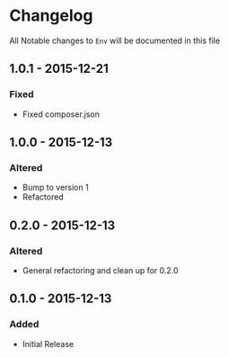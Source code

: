 # Changelog

All Notable changes to `Env` will be documented in this file

## 1.0.1 - 2015-12-21
### Fixed
- Fixed composer.json


## 1.0.0 - 2015-12-13
### Altered
- Bump to version 1
- Refactored

## 0.2.0 - 2015-12-13
### Altered
- General refactoring and clean up for 0.2.0

## 0.1.0 - 2015-12-13
### Added
- Initial Release
